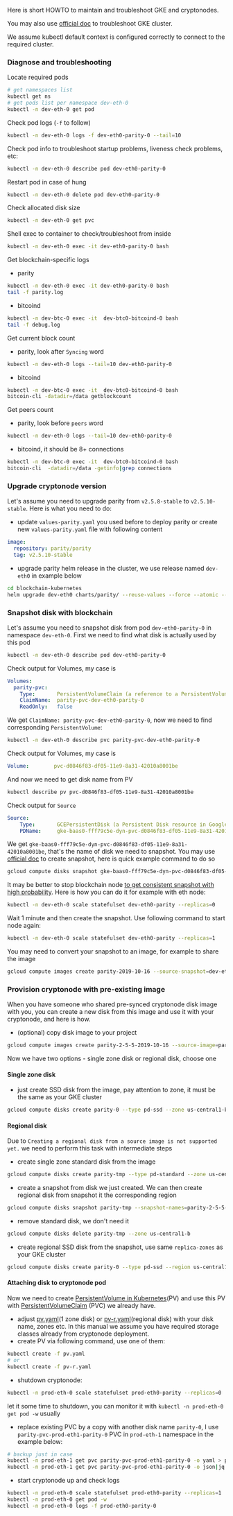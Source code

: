 Here is short HOWTO to maintain and troubleshoot GKE and cryptonodes.

You may also use [official doc](https://cloud.google.com/kubernetes-engine/docs/troubleshooting) to troubleshoot GKE cluster.

We assume kubectl default context is configured correctly to connect to the required cluster. 

### Diagnose and troubleshooting
Locate required pods
```bash
# get namespaces list
kubectl get ns
# get pods list per namespace dev-eth-0
kubectl -n dev-eth-0 get pod
```
Check pod logs (`-f` to follow)
```bash
kubectl -n dev-eth-0 logs -f dev-eth0-parity-0 --tail=10
```
Check pod info to troubleshoot startup problems, liveness check problems, etc:
```bash
kubectl -n dev-eth-0 describe pod dev-eth0-parity-0
```
Restart pod in case of hung
```bash
kubectl -n dev-eth-0 delete pod dev-eth0-parity-0
```
Check allocated disk size 
```bash
kubectl -n dev-eth-0 get pvc
``` 
Shell exec to container to check/troubleshoot from inside
```bash
kubectl -n dev-eth-0 exec -it dev-eth0-parity-0 bash
``` 

Get blockchain-specific logs
* parity
```bash
kubectl -n dev-eth-0 exec -it dev-eth0-parity-0 bash
tail -f parity.log
```
* bitcoind
```bash
kubectl -n dev-btc-0 exec -it  dev-btc0-bitcoind-0 bash
tail -f debug.log 
```

Get current block count
* parity, look after `Syncing` word
```bash
kubectl -n dev-eth-0 logs --tail=10 dev-eth0-parity-0
```

* bitcoind
```bash
kubectl -n dev-btc-0 exec -it  dev-btc0-bitcoind-0 bash
bitcoin-cli -datadir=/data getblockcount
```

Get peers count 
* parity, look before `peers` word
```bash
kubectl -n dev-eth-0 logs --tail=10 dev-eth0-parity-0
```
* bitcoind, it should be 8+ connections
```bash
kubectl -n dev-btc-0 exec -it  dev-btc0-bitcoind-0 bash
bitcoin-cli  -datadir=/data -getinfo|grep connections
```
### Upgrade cryptonode version 
Let's assume you need to upgrade parity from `v2.5.8-stable` to `v2.5.10-stable`. Here is what you need to do:
* update `values-parity.yaml` you used before to deploy parity or create new `values-parity.yaml` file with following content  
```yaml
image:
  repository: parity/parity
  tag: v2.5.10-stable
```
* upgrade parity helm release in the cluster, we use release named `dev-eth0` in example below
```bash
cd blockchain-kubernetes
helm upgrade dev-eth0 charts/parity/ --reuse-values --force --atomic --values values-parity.yaml
```

### Snapshot disk with blockchain
Let's assume you need to snapshot disk from pod `dev-eth0-parity-0` in namespace `dev-eth-0`. First we need to find what disk is actually used by this pod
```bash
kubectl -n dev-eth-0 describe pod dev-eth0-parity-0
```
Check output for Volumes, my case is
```yaml
Volumes:
  parity-pvc:
    Type:       PersistentVolumeClaim (a reference to a PersistentVolumeClaim in the same namespace)
    ClaimName:  parity-pvc-dev-eth0-parity-0
    ReadOnly:   false
```
We get `ClaimName: parity-pvc-dev-eth0-parity-0`, now we need to find corresponding `PersistentVolume`:
```bash
kubectl -n dev-eth-0 describe pvc parity-pvc-dev-eth0-parity-0 
``` 
Check output for Volumes, my case is
```yaml
Volume:        pvc-d0846f83-df05-11e9-8a31-42010a8001be
```
And now we need to get disk name from PV
```bash
kubectl describe pv pvc-d0846f83-df05-11e9-8a31-42010a8001be
```
Check output for `Source`
```yaml
Source:
    Type:       GCEPersistentDisk (a Persistent Disk resource in Google Compute Engine)
    PDName:     gke-baas0-fff79c5e-dyn-pvc-d0846f83-df05-11e9-8a31-42010a8001be
``` 
We get `gke-baas0-fff79c5e-dyn-pvc-d0846f83-df05-11e9-8a31-42010a8001be`, that's the name of disk we need to snapshot.
You may use [official doc](https://cloud.google.com/compute/docs/disks/create-snapshots) to create snapshot, here is quick example command to do so
```bash
gcloud compute disks snapshot gke-baas0-fff79c5e-dyn-pvc-d0846f83-df05-11e9-8a31-42010a8001be --snapshot-names=dev-eth0-parity
```
It may be better to stop blockchain node [to get consistent snapshot with high probability](https://cloud.google.com/compute/docs/disks/snapshot-best-practices). Here is how you can do it for example with eth node:
```bash
kubectl -n dev-eth-0 scale statefulset dev-eth0-parity --replicas=0
``` 
Wait 1 minute and then create the snapshot. Use following command to start node again:
```bash
kubectl -n dev-eth-0 scale statefulset dev-eth0-parity --replicas=1
```
You may need to convert your snapshot to an image, for example to share the image
```bash
gcloud compute images create parity-2019-10-16 --source-snapshot=dev-eth0-parity
``` 
### Provision cryptonode with pre-existing image
When you have someone who shared pre-synced cryptonode disk image with you, you can create a new disk from this image and use it with your cryptonode, and here is how.
* (optional) copy disk image to your project
```bash
gcloud compute images create parity-2-5-5-2019-10-16 --source-image=parity-2-5-5-2019-10-16 --source-image-project=<SOURCE-PROJECT>
```
Now we have two options - single zone disk or regional disk, choose one
#### Single zone disk
* just create SSD disk from the image, pay attention to zone, it must be the same as your GKE cluster 
```bash
gcloud compute disks create parity-0 --type pd-ssd --zone us-central1-b  --image=parity-2-5-5-2019-10-16 --image-project=<SOURCE-PROJECT>
```
#### Regional disk
Due to `Creating a regional disk from a source image is not supported yet.` we need to perform this task with intermediate steps
* create single zone standard disk from the image
```bash
gcloud compute disks create parity-tmp --type pd-standard --zone us-central1-b  --image=parity-2-5-5-2019-10-16 --image-project=<SOURCE-PROJECT>
```
* create a snapshot from disk we just created. We can then create regional disk from snapshot it the corresponding region
```bash
gcloud compute disks snapshot parity-tmp --snapshot-names=parity-2-5-5-2019-10-16 --storage-location=us-central1 --zone us-central1-b
```
* remove standard disk, we don't need it
```bash
gcloud compute disks delete parity-tmp --zone us-central1-b
```
* create regional SSD disk from the snapshot, use same `replica-zones` as your GKE cluster  
```bash
gcloud compute disks create parity-0 --type pd-ssd --region us-central1 --replica-zones=us-central1-c,us-central1-b --source-snapshot=parity-2-5-5-2019-10-16
```
#### Attaching disk to cryptonode pod
Now we need to create [PersistentVolume in Kubernetes](https://kubernetes.io/docs/concepts/storage/persistent-volumes/)(PV) and use this PV with [PersistentVolumeClaim](https://kubernetes.io/docs/concepts/storage/persistent-volumes/#persistentvolumeclaims) (PVC) we already have.
* adjust [pv.yaml](pv.yaml)(1 zone disk) or [pv-r.yaml](pv-r.yaml)(regional disk) with your disk name, zones etc. In this manual we assume you have required storage classes already from cryptonode deployment.
* create PV via following command, use one of them:
```bash
kubectl create -f pv.yaml
# or
kubectl create -f pv-r.yaml
```
* shutdown cryptonode:
```bash
kubectl -n prod-eth-0 scale statefulset prod-eth0-parity --replicas=0
``` 
let it some time to shutdown, you can monitor it with `kubectl -n prod-eth-0 get pod -w` usually

* replace existing PVC by a copy with another disk name `parity-0`, I use `parity-pvc-prod-eth1-parity-0` PVC in `prod-eth-1` namespace in the example below:
```bash
# backup just in case
kubectl -n prod-eth-1 get pvc parity-pvc-prod-eth1-parity-0 -o yaml > parity-pvc-prod-eth1-parity-0.yaml 
kubectl -n prod-eth-1 get pvc parity-pvc-prod-eth1-parity-0 -o json|jq '.spec.volumeName="parity-0"'| kubectl -n prod-eth-1 replace --force -f -
```
* start cryptonode up and check logs
```bash
kubectl -n prod-eth-0 scale statefulset prod-eth0-parity --replicas=1
kubectl -n prod-eth-0 get pod -w
kubectl -n prod-eth-0 logs -f prod-eth0-parity-0
``` 
